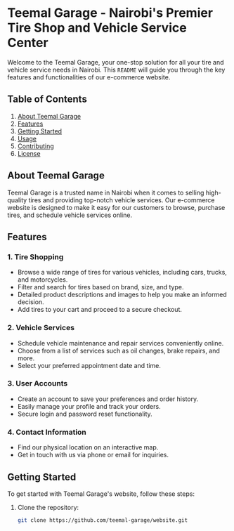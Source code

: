 # Teemal Garage - Nairobi's Premier Tire Shop and Vehicle Service Center

Welcome to the Teemal Garage, your one-stop solution for all your tire and vehicle service needs in Nairobi. This `README` will guide you through the key features and functionalities of our e-commerce website.

## Table of Contents

1. [About Teemal Garage](#about-teemal-garage)
2. [Features](#features)
3. [Getting Started](#getting-started)
4. [Usage](#usage)
5. [Contributing](#contributing)
6. [License](#license)

## About Teemal Garage

Teemal Garage is a trusted name in Nairobi when it comes to selling high-quality tires and providing top-notch vehicle services. Our e-commerce website is designed to make it easy for our customers to browse, purchase tires, and schedule vehicle services online.

## Features

### 1. Tire Shopping

- Browse a wide range of tires for various vehicles, including cars, trucks, and motorcycles.
- Filter and search for tires based on brand, size, and type.
- Detailed product descriptions and images to help you make an informed decision.
- Add tires to your cart and proceed to a secure checkout.

### 2. Vehicle Services

- Schedule vehicle maintenance and repair services conveniently online.
- Choose from a list of services such as oil changes, brake repairs, and more.
- Select your preferred appointment date and time.

### 3. User Accounts

- Create an account to save your preferences and order history.
- Easily manage your profile and track your orders.
- Secure login and password reset functionality.

### 4. Contact Information

- Find our physical location on an interactive map.
- Get in touch with us via phone or email for inquiries.

## Getting Started

To get started with Teemal Garage's website, follow these steps:

1. Clone the repository:
   ```bash
   git clone https://github.com/teemal-garage/website.git
